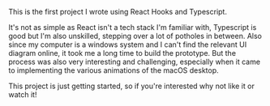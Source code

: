 This is the first project I wrote using React Hooks and Typescript.

It's not as simple as React isn't a tech stack I'm familiar with, Typescript is good but I'm also unskilled, stepping over a lot of potholes in between. Also since my computer is a windows system and I can't find the relevant UI diagram online, it took me a long time to build the prototype. But the process was also very interesting and challenging, especially when it came to implementing the various animations of the macOS desktop.

This project is just getting started, so if you're interested why not like it or watch it!
